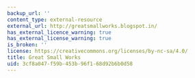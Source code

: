 ```yaml
---
backup_url: ''
content_type: external-resource
external_url: http://greatsmallworks.blogspot.in/
has_external_licence_warning: true
has_external_license_warning: true
is_broken: ''
license: https://creativecommons.org/licenses/by-nc-sa/4.0/
title: Great Small Works
uid: 3cf8a047-f59b-453b-96f1-68d92b6b0d58
---
```

